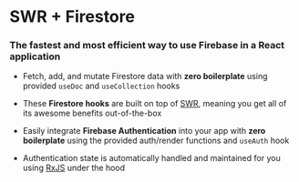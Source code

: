 # SWR + Firestore

### The fastest and most efficient way to use Firebase in a React application

- Fetch, add, and mutate Firestore data with **zero boilerplate** using provided `useDoc` and `useCollection` hooks

- These **Firestore hooks** are built on top of [SWR](https://swr.vercel.app/), meaning you get all of its awesome benefits out-of-the-box

- Easily integrate **Firebase Authentication** into your app with **zero boilerplate** using the provided auth/render functions and `useAuth` hook

- Authentication state is automatically handled and maintained for you using [RxJS](https://rxjs.dev/) under the hood
